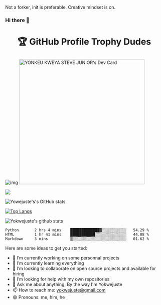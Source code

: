 Not a forker, init is preferable. Creative mindset is on.


### Hi there 👋

# <p align="center">🏆 GitHub Profile Trophy Dudes</p>

![img](https://user-images.githubusercontent.com/6661165/91657958-61b4fd00-eb00-11ea-9def-dc7ef5367e34.png?style=centerme) <a href="https://app.daily.dev/yokwejuste"><img src="https://api.daily.dev/devcards/67736e8aa63e4c3082aa3ef18ecb21b4.png?r=2h8" width="400" alt="YONKEU KWEYA STEVE JUNIOR's Dev Card"/></a>

![](https://github-profile-trophy.vercel.app/?username=yokwejuste&theme=onedark)


![Yowejuste's's GitHub stats](https://github-readme-stats.vercel.app/api?username=yokwejuste&show_icons=true&theme=radical)

[![Top Langs](https://github-readme-stats.vercel.app/api/top-langs/?username=yokwejuste&langs_count=13)](#)

![Yokwejuste's github stats](https://github-readme-stats.vercel.app/api?username=yokwejuste)


<!--START_SECTION:waka-->
```text
Python       2 hrs 4 mins    █████████████▓░░░░░░░░░░░   54.29 % 
HTML         1 hr 41 mins    ███████████░░░░░░░░░░░░░░   44.08 % 
Markdown     3 mins          ▒░░░░░░░░░░░░░░░░░░░░░░░░   01.62 % 
```
<!--END_SECTION:waka-->


Here are some ideas to get you started:

- 🔭 I’m currently working on some personnal projects
- 🌱 I’m currently learning everything
- 👯 I’m looking to collaborate on open source projects and available for hiring
- 🤔 I’m looking for help with my own repositories
- 💬 Ask me about anything, By the way I'm Yokwejuste
- 📫 How to reach me: yokwejuste@gmail.com
- 😄 Pronouns: me, him, he
